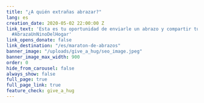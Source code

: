 ```yaml
---
title: "¿A quién extrañas abrazar?"
lang: es
creation_date: 2020-05-02 22:00:00 Z
link_text: 'Esta es tu oportunidad de enviarle un abrazo y compartir tu amor. #MaratonDeAbrazos
  #AbrazaUnNinoDelHogar'
link_opens_donate: false
link_destination: "/es/maraton-de-abrazos"
banner_image: "/uploads/give_a_hug/seo_image.jpeg"
banner_image_max_width: 900
order: 0
hide_from_carousel: false
always_show: false
full_page: true
full_page_link: true
feature_check: give_a_hug
---
```


